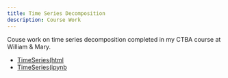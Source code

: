 ```yaml
---
title: Time Series Decomposition
description: Course Work 
---
```


Couse work on time series decomposition completed in my CTBA course at William & Mary. 
- [TimeSeries(html](TimeSeries.html)
- [TimeSeries(ipynb](TimeSeries.ipynb)
